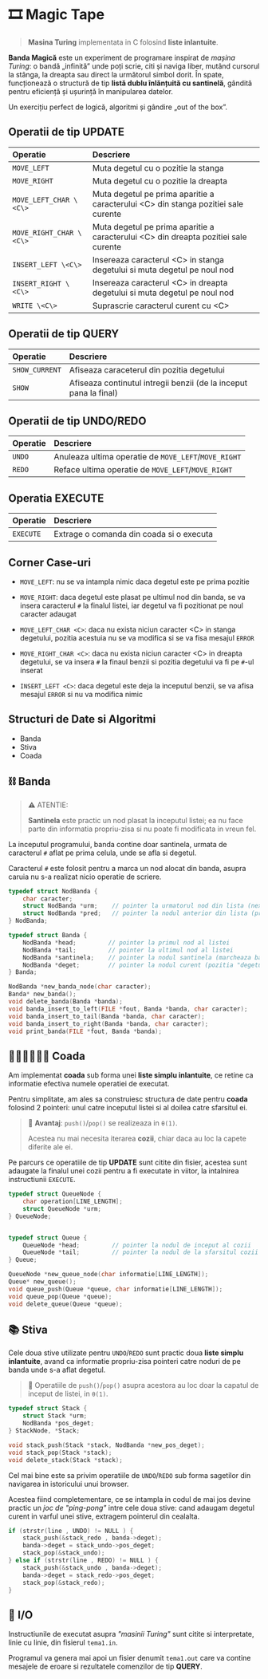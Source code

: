# 🎞️ Magic Tape

> **Masina Turing** implementata in C folosind **liste inlantuite**.

**Banda Magică** este un experiment de programare inspirat de *mașina Turing*:
o bandă „infinită” unde poți scrie, citi și naviga liber,
mutând cursorul la stânga, la dreapta sau direct la următorul simbol dorit.
În spate, funcționează o structură de tip **listă dublu înlănțuită cu santinelă**,
gândită pentru eficiență și ușurință în manipularea datelor.

Un exercițiu perfect de logică, algoritmi și gândire „out of the box”.


## Operatii de tip UPDATE

| Operatie | Descriere |
| :--- | :--- |
| `MOVE_LEFT`  | Muta degetul cu o pozitie la stanga |
| `MOVE_RIGHT` | Muta degetul cu o pozitie la dreapta |
| `MOVE_LEFT_CHAR \<C\>`  | Muta degetul pe prima aparitie a caracterului \<C\> din stanga pozitiei sale curente |
| `MOVE_RIGHT_CHAR \<C\>` | Muta degetul pe prima aparitie a caracterului \<C\> din dreapta pozitiei sale curente |
| `INSERT_LEFT \<C\>` | Insereaza caracterul \<C\> in stanga degetului si muta degetul pe noul nod |
| `INSERT_RIGHT \<C\>` | Insereaza caracterul \<C\> in dreapta degetului si muta degetul pe noul nod |
| `WRITE \<C\>` | Suprascrie caracterul curent cu \<C\> |



## Operatii de tip QUERY

| Operatie | Descriere |
| :--- | :--- |
| `SHOW_CURRENT` | Afiseaza caraceterul din pozitia degetului |
| `SHOW` | Afiseaza continutul intregii benzii (de la inceput pana la final) |

## Operatii de tip UNDO/REDO

| Operatie | Descriere |
| :--- | :--- |
| `UNDO` | Anuleaza ultima operatie de `MOVE_LEFT`/`MOVE_RIGHT` |
| `REDO` | Reface ultima operatie de `MOVE_LEFT`/`MOVE_RIGHT` |

## Operatia EXECUTE

| Operatie | Descriere |
| :--- | :--- |
| `EXECUTE` | Extrage o comanda din coada si o executa |


## Corner Case-uri

- `MOVE_LEFT`:
    nu se va intampla nimic daca degetul este pe prima pozitie
- `MOVE_RIGHT`:
    daca degetul este plasat pe ultimul nod din banda,
    se va insera caracterul `#` la finalul listei,
    iar degetul va fi pozitionat pe noul caracter adaugat

- `MOVE_LEFT_CHAR <C>`:
    daca nu exista niciun caracter \<C\> in stanga degetului,
    pozitia acestuia nu se va modifica
    si se va fisa mesajul `ERROR`
- `MOVE_RIGHT_CHAR <C>`:
    daca nu exista niciun caracter \<C\> in dreapta degetului,
    se va insera `#` la finaul benzii
    si pozitia degetului va fi pe `#`-ul inserat

- `INSERT_LEFT <C>`:
    daca degetul este deja la inceputul benzii,
    se va afisa mesajul `ERROR` si nu va modifica nimic



## Structuri de Date si Algoritmi

- Banda
- Stiva
- Coada


## ⛓️ Banda


> ⚠️ ATENTIE:
>
> **Santinela** este practic un nod plasat la inceputul listei;
> ea nu face parte din informatia propriu-zisa si nu poate fi modificata in vreun fel.



La inceputul programului, banda contine doar santinela,
urmata de caracterul `#` aflat pe prima celula, unde se afla si degetul.

Caracterul `#` este folosit pentru a marca un nod alocat din banda,
asupra caruia nu s-a realizat nicio operatie de scriere.


```c
typedef struct NodBanda {
    char caracter;
    struct NodBanda *urm;    // pointer la urmatorul nod din lista (next)
    struct NodBanda *pred;   // pointer la nodul anterior din lista (previous)
} NodBanda;

typedef struct Banda {
    NodBanda *head;         // pointer la primul nod al listei
    NodBanda *tail;         // pointer la ultimul nod al listei
    NodBanda *santinela;    // pointer la nodul santinela (marcheaza baza listei)
    NodBanda *deget;        // pointer la nodul curent (pozitia "degetului")
} Banda;
```


```c
NodBanda *new_banda_node(char caracter);
Banda* new_banda();
void delete_banda(Banda *banda);
void banda_insert_to_left(FILE *fout, Banda *banda, char caracter);
void banda_insert_to_tail(Banda *banda, char caracter);
void banda_insert_to_right(Banda *banda, char caracter);
void print_banda(FILE *fout, Banda *banda);
```


## 🚶‍♂️🚶‍♂️🚶‍♂️ Coada

Am implementat **coada** sub forma unei **liste simplu inlantuite**,
ce retine ca informatie efectiva numele operatiei de executat.

Pentru simplitate, am ales sa construiesc structura de date pentru **coada** folosind 2 pointeri:
unul catre inceputul listei si al doilea catre sfarsitul ei.

> 🎯 **Avantaj**: `push()`/`pop()` se realizeaza in `θ(1)`.
> 
> Acestea nu mai necesita iterarea **cozii**, chiar daca au loc la capete diferite ale ei.

Pe parcurs ce operatiile de tip **UPDATE** sunt citite din fisier,
acestea sunt adaugate la finalul unei cozii
pentru a fi executate in viitor, la intalnirea instructiunii `EXECUTE`.


```c
typedef struct QueueNode {
    char operation[LINE_LENGTH];
    struct QueueNode *urm;
} QueueNode;


typedef struct Queue {
    QueueNode *head;         // pointer la nodul de inceput al cozii
    QueueNode *tail;         // pointer la nodul de la sfarsitul cozii
} Queue;
```


```c
QueueNode *new_queue_node(char informatie[LINE_LENGTH]);
Queue* new_queue();
void queue_push(Queue *queue, char informatie[LINE_LENGTH]);
void queue_pop(Queue *queue);
void delete_queue(Queue *queue);
```

## 📚 Stiva

Cele doua stive utilizate pentru `UNDO`/`REDO`
sunt practic doua **liste simplu inlantuite**,
avand ca informatie propriu-zisa pointeri catre
noduri de pe banda unde s-a aflat degetul.

> 🎯 Operatiile de `push()`/`pop()` asupra acestora
> au loc doar la capatul de inceput de listei, in `θ(1)`.




```c
typedef struct Stack {
    struct Stack *urm;
    NodBanda *pos_deget;
} StackNode, *Stack;
```


```c
void stack_push(Stack *stack, NodBanda *new_pos_deget);
void stack_pop(Stack *stack);
void delete_stack(Stack *stack);
```


Cel mai bine este sa privim operatiile de `UNDO`/`REDO`
sub forma sagetilor din navigarea in istoricului unui browser.

Acestea fiind completementare, ce se intampla in codul de mai jos
devine practic un *joc de "ping-pong"* intre cele doua stive:
cand adaugam degetul curent in varful unei stive, extragem pointerul din cealalta.



```c
if (strstr(line , UNDO) != NULL ) {
    stack_push(&stack_redo , banda->deget);
    banda->deget = stack_undo->pos_deget;
    stack_pop(&stack_undo);
} else if (strstr(line , REDO) != NULL ) {
    stack_push(&stack_undo , banda->deget);
    banda->deget = stack_redo->pos_deget;
    stack_pop(&stack_redo);
}
```


## 📝 I/O

Instructiunile de executat asupra *"masinii Turing"* sunt citite si interpretate,
linie cu linie, din fisierul `tema1.in`.

Programul va genera mai apoi un fisier denumit `tema1.out` care va contine
mesajele de eroare si rezultatele comenzilor de tip **QUERY**.

